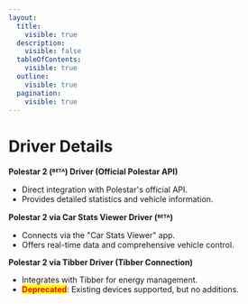 ```yaml
---
layout:
  title:
    visible: true
  description:
    visible: false
  tableOfContents:
    visible: true
  outline:
    visible: true
  pagination:
    visible: true
---
```


# Driver Details

**Polestar 2 (ᴮᴱᵀᴬ) Driver (Official Polestar API)**

* Direct integration with Polestar's official API.
* Provides detailed statistics and vehicle information.

**Polestar 2 via Car Stats Viewer Driver (ᴮᴱᵀᴬ)**

* Connects via the "Car Stats Viewer" app.
* Offers real-time data and comprehensive vehicle control.

**Polestar 2 via Tibber Driver (Tibber Connection)**

* Integrates with Tibber for energy management.
* <mark style="color:red;">**Deprecated**</mark>: Existing devices supported, but no additions.
